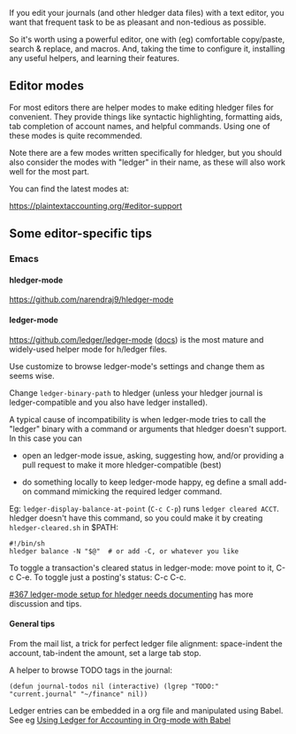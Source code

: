 If you edit your journals (and other hledger data files) with a text
editor, you want that frequent task to be as pleasant and non-tedious
as possible.

So it's worth using a powerful editor, one with (eg) comfortable
copy/paste, search & replace, and macros. And, taking the time to
configure it, installing any useful helpers, and learning their
features.

## Editor modes

For most editors there are helper modes to make editing hledger files
for convenient. They provide things like syntactic highlighting,
formatting aids, tab completion of account names, and helpful
commands. Using one of these modes is quite recommended. 

Note there are a few modes written specifically for hledger,
but you should also consider the modes with "ledger" in their name,
as these will also work well for the most part.

You can find the latest modes at:

<https://plaintextaccounting.org/#editor-support>

## Some editor-specific tips

### Emacs

#### hledger-mode

<https://github.com/narendraj9/hledger-mode>

#### ledger-mode

<https://github.com/ledger/ledger-mode>
([docs](http://www.ledger-cli.org/3.0/doc/ledger-mode.html))
is the most mature and widely-used helper mode for h/ledger files.

Use customize to browse ledger-mode's settings and change them as seems wise.

Change `ledger-binary-path` to hledger
(unless your hledger journal is ledger-compatible and you also have ledger installed).

A typical cause of incompatibility is when ledger-mode tries to call the "ledger" binary
with a command or arguments that hledger doesn't support. In this case you can

- open an ledger-mode issue, asking, suggesting how, and/or
  providing a pull request to make it more hledger-compatible (best)
  
- do something locally to keep ledger-mode happy, eg define a
  small add-on command mimicking the required ledger command.

Eg: `ledger-display-balance-at-point` (`C-c C-p`) runs 
`ledger cleared ACCT`.
hledger doesn't have this command, so you could make it by
creating `hledger-cleared.sh` in $PATH:

    #!/bin/sh
    hledger balance -N "$@"  # or add -C, or whatever you like

To toggle a transaction's cleared status in ledger-mode: move point to it, C-c C-e. To toggle just a posting's status: C-c C-c.

[#367 ledger-mode setup for hledger needs documenting](https://github.com/simonmichael/hledger/issues/367)
has more discussion and tips.

#### General tips

From the mail list, a trick for perfect ledger file alignment: space-indent the account, tab-indent the amount, set a large tab stop.

A helper to browse TODO tags in the journal:

    (defun journal-todos nil (interactive) (lgrep "TODO:" "current.journal" "~/finance" nil))

Ledger entries can be embedded in a org file and manipulated using Babel. See eg
[Using Ledger for Accounting in Org-mode with Babel](https://orgmode.org/worg/org-contrib/babel/languages/ob-doc-ledger.html)

